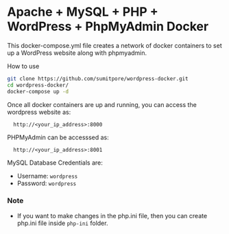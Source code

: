 # Apache + MySQL + PHP + WordPress + PhpMyAdmin Docker

This docker-compose.yml file creates a network of docker containers to set up a WordPress website along with phpmyadmin.

How to use
```bash
git clone https://github.com/sumitpore/wordpress-docker.git
cd wordpress-docker/
docker-compose up -d
```

Once all docker containers are up and running, you can access the wordpress website as:
```
  http://<your_ip_address>:8000
```

PHPMyAdmin can be accesssed as:
```
  http://<your_ip_address>:8001
```

MySQL Database Credentials are:
* Username: `wordpress`
* Password: `wordpress`

### Note
* If you want to make changes in the php.ini file, then you can create php.ini file inside `php-ini` folder.
